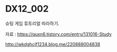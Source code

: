 # DX12_002
슈팅 게임 튜토리얼 따라하기.



자료 : https://quxn6.tistory.com/entry/131016-Study

http://wkdghcjf1234.blog.me/220888004838
